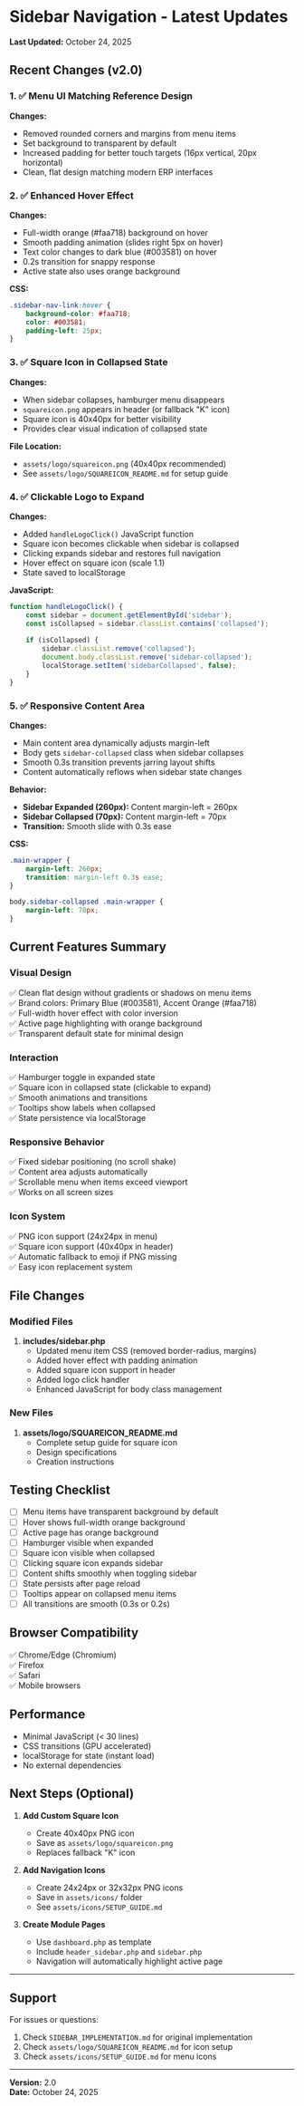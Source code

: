# Sidebar Navigation - Latest Updates

**Last Updated:** October 24, 2025

## Recent Changes (v2.0)

### 1. ✅ Menu UI Matching Reference Design
**Changes:**
- Removed rounded corners and margins from menu items
- Set background to transparent by default
- Increased padding for better touch targets (16px vertical, 20px horizontal)
- Clean, flat design matching modern ERP interfaces

### 2. ✅ Enhanced Hover Effect
**Changes:**
- Full-width orange (#faa718) background on hover
- Smooth padding animation (slides right 5px on hover)
- Text color changes to dark blue (#003581) on hover
- 0.2s transition for snappy response
- Active state also uses orange background

**CSS:**
```css
.sidebar-nav-link:hover {
    background-color: #faa718;
    color: #003581;
    padding-left: 25px;
}
```

### 3. ✅ Square Icon in Collapsed State
**Changes:**
- When sidebar collapses, hamburger menu disappears
- `squareicon.png` appears in header (or fallback "K" icon)
- Square icon is 40x40px for better visibility
- Provides clear visual indication of collapsed state

**File Location:**
- `assets/logo/squareicon.png` (40x40px recommended)
- See `assets/logo/SQUAREICON_README.md` for setup guide

### 4. ✅ Clickable Logo to Expand
**Changes:**
- Added `handleLogoClick()` JavaScript function
- Square icon becomes clickable when sidebar is collapsed
- Clicking expands sidebar and restores full navigation
- Hover effect on square icon (scale 1.1)
- State saved to localStorage

**JavaScript:**
```javascript
function handleLogoClick() {
    const sidebar = document.getElementById('sidebar');
    const isCollapsed = sidebar.classList.contains('collapsed');
    
    if (isCollapsed) {
        sidebar.classList.remove('collapsed');
        document.body.classList.remove('sidebar-collapsed');
        localStorage.setItem('sidebarCollapsed', false);
    }
}
```

### 5. ✅ Responsive Content Area
**Changes:**
- Main content area dynamically adjusts margin-left
- Body gets `sidebar-collapsed` class when sidebar collapses
- Smooth 0.3s transition prevents jarring layout shifts
- Content automatically reflows when sidebar state changes

**Behavior:**
- **Sidebar Expanded (260px):** Content margin-left = 260px
- **Sidebar Collapsed (70px):** Content margin-left = 70px
- **Transition:** Smooth slide with 0.3s ease

**CSS:**
```css
.main-wrapper {
    margin-left: 260px;
    transition: margin-left 0.3s ease;
}

body.sidebar-collapsed .main-wrapper {
    margin-left: 70px;
}
```

## Current Features Summary

### Visual Design
✅ Clean flat design without gradients or shadows on menu items  
✅ Brand colors: Primary Blue (#003581), Accent Orange (#faa718)  
✅ Full-width hover effect with color inversion  
✅ Active page highlighting with orange background  
✅ Transparent default state for minimal design  

### Interaction
✅ Hamburger toggle in expanded state  
✅ Square icon in collapsed state (clickable to expand)  
✅ Smooth animations and transitions  
✅ Tooltips show labels when collapsed  
✅ State persistence via localStorage  

### Responsive Behavior
✅ Fixed sidebar positioning (no scroll shake)  
✅ Content area adjusts automatically  
✅ Scrollable menu when items exceed viewport  
✅ Works on all screen sizes  

### Icon System
✅ PNG icon support (24x24px in menu)  
✅ Square icon support (40x40px in header)  
✅ Automatic fallback to emoji if PNG missing  
✅ Easy icon replacement system  

## File Changes

### Modified Files
1. **includes/sidebar.php**
   - Updated menu item CSS (removed border-radius, margins)
   - Added hover effect with padding animation
   - Added square icon support in header
   - Added logo click handler
   - Enhanced JavaScript for body class management

### New Files
1. **assets/logo/SQUAREICON_README.md**
   - Complete setup guide for square icon
   - Design specifications
   - Creation instructions

## Testing Checklist

- [ ] Menu items have transparent background by default
- [ ] Hover shows full-width orange background
- [ ] Active page has orange background
- [ ] Hamburger visible when expanded
- [ ] Square icon visible when collapsed
- [ ] Clicking square icon expands sidebar
- [ ] Content shifts smoothly when toggling sidebar
- [ ] State persists after page reload
- [ ] Tooltips appear on collapsed menu items
- [ ] All transitions are smooth (0.3s or 0.2s)

## Browser Compatibility
✅ Chrome/Edge (Chromium)  
✅ Firefox  
✅ Safari  
✅ Mobile browsers  

## Performance
- Minimal JavaScript (< 30 lines)
- CSS transitions (GPU accelerated)
- localStorage for state (instant load)
- No external dependencies

## Next Steps (Optional)

1. **Add Custom Square Icon**
   - Create 40x40px PNG icon
   - Save as `assets/logo/squareicon.png`
   - Replaces fallback "K" icon

2. **Add Navigation Icons**
   - Create 24x24px or 32x32px PNG icons
   - Save in `assets/icons/` folder
   - See `assets/icons/SETUP_GUIDE.md`

3. **Create Module Pages**
   - Use `dashboard.php` as template
   - Include `header_sidebar.php` and `sidebar.php`
   - Navigation will automatically highlight active page

---

## Support

For issues or questions:
1. Check `SIDEBAR_IMPLEMENTATION.md` for original implementation
2. Check `assets/logo/SQUAREICON_README.md` for icon setup
3. Check `assets/icons/SETUP_GUIDE.md` for menu icons

---

**Version:** 2.0  
**Date:** October 24, 2025
